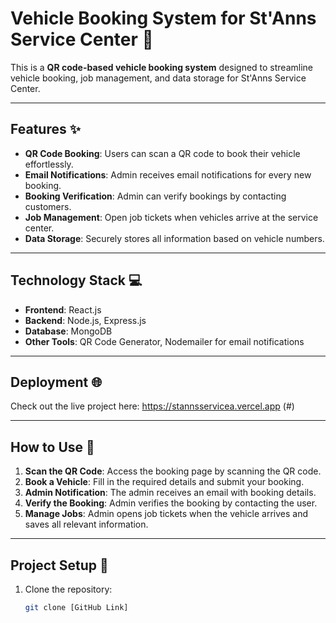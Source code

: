 # Vehicle Booking System for St'Anns Service Center 🚗

This is a **QR code-based vehicle booking system** designed to streamline vehicle booking, job management, and data storage for St'Anns Service Center.

---

## Features ✨
- **QR Code Booking**: Users can scan a QR code to book their vehicle effortlessly.
- **Email Notifications**: Admin receives email notifications for every new booking.
- **Booking Verification**: Admin can verify bookings by contacting customers.
- **Job Management**: Open job tickets when vehicles arrive at the service center.
- **Data Storage**: Securely stores all information based on vehicle numbers.

---

## Technology Stack 💻
- **Frontend**: React.js  
- **Backend**: Node.js, Express.js  
- **Database**: MongoDB  
- **Other Tools**: QR Code Generator, Nodemailer for email notifications  

---

## Deployment 🌐
Check out the live project here: https://stannsservicea.vercel.app (#)  

---

## How to Use 🔧
1. **Scan the QR Code**: Access the booking page by scanning the QR code.  
2. **Book a Vehicle**: Fill in the required details and submit your booking.  
3. **Admin Notification**: The admin receives an email with booking details.  
4. **Verify the Booking**: Admin verifies the booking by contacting the user.  
5. **Manage Jobs**: Admin opens job tickets when the vehicle arrives and saves all relevant information.

---

## Project Setup 🚀
1. Clone the repository:  
   ```bash
   git clone [GitHub Link]

